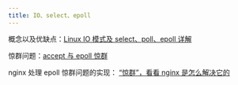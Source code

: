 ```yaml
---
title: IO、select、epoll
---
```



概念以及优缺点：[Linux IO 模式及 select、poll、epoll 详解](https://segmentfault.com/a/1190000003063859)

惊群问题：[accept 与 epoll 惊群](http://pureage.info/2015/12/22/thundering-herd.html)

nginx 处理 epoll 惊群问题的实现： [“惊群”，看看 nginx 是怎么解决它的](http://blog.csdn.net/russell_tao/article/details/7204260)
